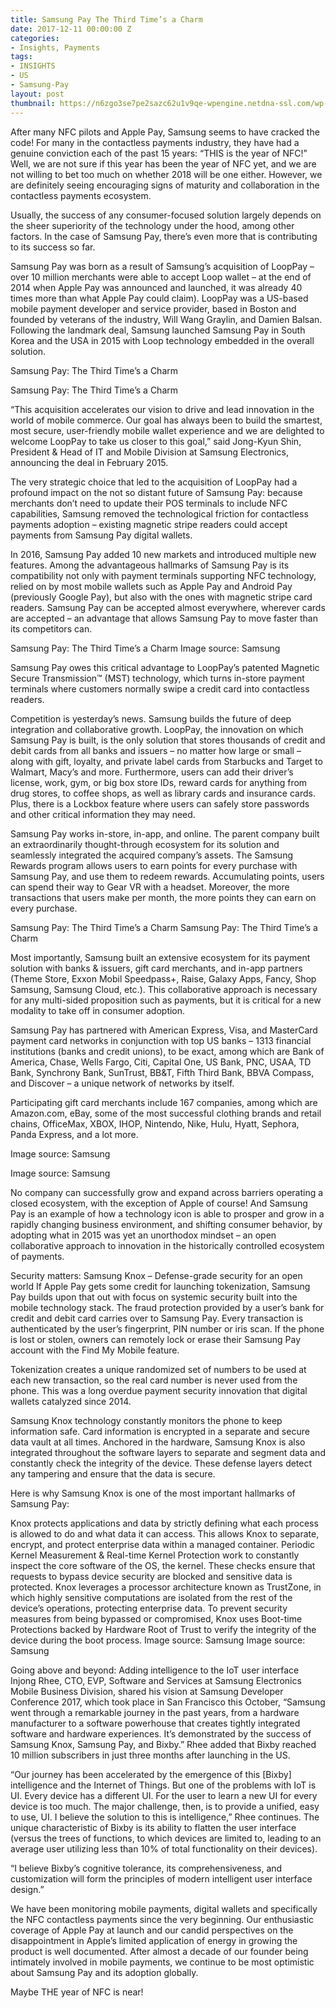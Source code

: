 ```yaml
---
title: Samsung Pay The Third Time’s a Charm
date: 2017-12-11 00:00:00 Z
categories:
- Insights, Payments
tags:
- INSIGHTS
- US
- Samsung-Pay
layout: post
thumbnail: https://n6zgo3se7pe2sazc62u1v9qe-wpengine.netdna-ssl.com/wp-content/uploads/2017/12/SAMpay-400x220.png
---
```


After many NFC pilots and Apple Pay, Samsung seems to have cracked the code!
For many in the contactless payments industry, they have had a genuine conviction each of the past 15 years: “THIS is the year of NFC!” Well, we are not sure if this year has been the year of NFC yet, and we are not willing to bet too much on whether 2018 will be one either. However, we are definitely seeing encouraging signs of maturity and collaboration in the contactless payments ecosystem.<!--more-->

Usually, the success of any consumer-focused solution largely depends on the sheer superiority of the technology under the hood, among other factors. In the case of Samsung Pay, there’s even more that is contributing to its success so far.

Samsung Pay was born as a result of Samsung’s acquisition of LoopPay – over 10 million merchants were able to accept Loop wallet – at the end of 2014 when Apple Pay was announced and launched, it was already 40 times more than what Apple Pay could claim). LoopPay was a US-based mobile payment developer and service provider, based in Boston and founded by veterans of the industry, Will Wang Graylin, and Damien Balsan. Following the landmark deal, Samsung launched Samsung Pay in South Korea and the USA in 2015 with Loop technology embedded in the overall solution.

 

Samsung Pay: The Third Time’s a Charm

Samsung Pay: The Third Time’s a Charm

 

 

“This acquisition accelerates our vision to drive and lead innovation in the world of mobile commerce. Our goal has always been to build the smartest, most secure, user-friendly mobile wallet experience and we are delighted to welcome LoopPay to take us closer to this goal,” said Jong-Kyun Shin, President & Head of IT and Mobile Division at Samsung Electronics, announcing the deal in February 2015.

The very strategic choice that led to the acquisition of LoopPay had a profound impact on the not so distant future of Samsung Pay: because merchants don’t need to update their POS terminals to include NFC capabilities, Samsung removed the technological friction for contactless payments adoption – existing magnetic stripe readers could accept payments from Samsung Pay digital wallets.

In 2016, Samsung Pay added 10 new markets and introduced multiple new features. Among the advantageous hallmarks of Samsung Pay is its compatibility not only with payment terminals supporting NFC technology, relied on by most mobile wallets such as Apple Pay and Android Pay (previously Google Pay), but also with the ones with magnetic stripe card readers. Samsung Pay can be accepted almost everywhere, wherever cards are accepted – an advantage that allows Samsung Pay to move faster than its competitors can.

Samsung Pay: The Third Time’s a Charm
Image source: Samsung

Samsung Pay owes this critical advantage to LoopPay’s patented Magnetic Secure Transmission™ (MST) technology, which turns in-store payment terminals where customers normally swipe a credit card into contactless readers.

Competition is yesterday’s news. Samsung builds the future of deep integration and collaborative growth.
LoopPay, the innovation on which Samsung Pay is built, is the only solution that stores thousands of credit and debit cards from all banks and issuers – no matter how large or small – along with gift, loyalty, and private label cards from Starbucks and Target to Walmart, Macy’s and more. Furthermore, users can add their driver’s license, work, gym, or big box store IDs, reward cards for anything from drug stores, to coffee shops, as well as library cards and insurance cards. Plus, there is a Lockbox feature where users can safely store passwords and other critical information they may need.

Samsung Pay works in-store, in-app, and online. The parent company built an extraordinarily thought-through ecosystem for its solution and seamlessly integrated the acquired company’s assets. The Samsung Rewards program allows users to earn points for every purchase with Samsung Pay, and use them to redeem rewards. Accumulating points, users can spend their way to Gear VR with a headset. Moreover, the more transactions that users make per month, the more points they can earn on every purchase.

Samsung Pay: The Third Time’s a Charm
Samsung Pay: The Third Time’s a Charm

Most importantly, Samsung built an extensive ecosystem for its payment solution with banks & issuers, gift card merchants, and in-app partners (Theme Store, Exxon Mobil Speedpass+, Raise, Galaxy Apps, Fancy, Shop Samsung, Samsung Cloud, etc.). This collaborative approach is necessary for any multi-sided proposition such as payments, but it is critical for a new modality to take off in consumer adoption.

Samsung Pay has partnered with American Express, Visa, and MasterCard payment card networks in conjunction with top US banks – 1313 financial institutions (banks and credit unions), to be exact, among which are Bank of America, Chase, Wells Fargo, Citi, Capital One, US Bank, PNC, USAA, TD Bank, Synchrony Bank, SunTrust, BB&T, Fifth Third Bank, BBVA Compass, and Discover – a unique network of networks by itself.  

Participating gift card merchants include 167 companies, among which are Amazon.com, eBay, some of the most successful clothing brands and retail chains, OfficeMax, XBOX, IHOP, Nintendo, Nike, Hulu, Hyatt, Sephora, Panda Express, and a lot more.

Image source: Samsung

Image source: Samsung

No company can successfully grow and expand across barriers operating a closed ecosystem, with the exception of Apple of course! And Samsung Pay is an example of how a technology icon is able to prosper and grow in a rapidly changing business environment, and shifting consumer behavior, by adopting what in 2015 was yet an unorthodox mindset – an open collaborative approach to innovation in the historically controlled ecosystem of payments.

Security matters: Samsung Knox – Defense-grade security for an open world
If Apple Pay gets some credit for launching tokenization, Samsung Pay builds upon that out with focus on systemic security built into the mobile technology stack. The fraud protection provided by a user’s bank for credit and debit card carries over to Samsung Pay. Every transaction is authenticated by the user’s fingerprint, PIN number or iris scan. If the phone is lost or stolen, owners can remotely lock or erase their Samsung Pay account with the Find My Mobile feature.

Tokenization creates a unique randomized set of numbers to be used at each new transaction, so the real card number is never used from the phone. This was a long overdue payment security innovation that digital wallets catalyzed since 2014.

Samsung Knox technology constantly monitors the phone to keep information safe. Card information is encrypted in a separate and secure data vault at all times. Anchored in the hardware, Samsung Knox is also integrated throughout the software layers to separate and segment data and constantly check the integrity of the device. These defense layers detect any tampering and ensure that the data is secure.

Here is why Samsung Knox is one of the most important hallmarks of Samsung Pay:

Knox protects applications and data by strictly defining what each process is allowed to do and what data it can access. This allows Knox to separate, encrypt, and protect enterprise data within a managed container.
Periodic Kernel Measurement & Real-time Kernel Protection work to constantly inspect the core software of the OS, the kernel. These checks ensure that requests to bypass device security are blocked and sensitive data is protected.
Knox leverages a processor architecture known as TrustZone, in which highly sensitive computations are isolated from the rest of the device’s operations, protecting enterprise data.
To prevent security measures from being bypassed or compromised, Knox uses Boot-time Protections backed by Hardware Root of Trust to verify the integrity of the device during the boot process.
Image source: Samsung
Image source: Samsung

Going above and beyond: Adding intelligence to the IoT user interface
Injong Rhee, CTO, EVP, Software and Services at Samsung Electronics Mobile Business Division, shared his vision at Samsung Developer Conference 2017, which took place in San Francisco this October, “Samsung went through a remarkable journey in the past years, from a hardware manufacturer to a software powerhouse that creates tightly integrated software and hardware experiences. It’s demonstrated by the success of Samsung Knox, Samsung Pay, and Bixby.” Rhee added that Bixby reached 10 million subscribers in just three months after launching in the US.

“Our journey has been accelerated by the emergence of this [Bixby] intelligence and the Internet of Things. But one of the problems with IoT is UI. Every device has a different UI. For the user to learn a new UI for every device is too much. The major challenge, then, is to provide a unified, easy to use, UI. I believe the solution to this is intelligence,” Rhee continues. The unique characteristic of Bixby is its ability to flatten the user interface (versus the trees of functions, to which devices are limited to, leading to an average user utilizing less than 10% of total functionality on their devices).

“I believe Bixby’s cognitive tolerance, its comprehensiveness, and customization will form the principles of modern intelligent user interface design.”

We have been monitoring mobile payments, digital wallets and specifically the NFC contactless payments since the very beginning. Our enthusiastic coverage of Apple Pay at launch and our candid perspectives on the disappointment in Apple’s limited application of energy in growing the product is well documented. After almost a decade of our founder being intimately involved in mobile payments, we continue to be most optimistic about Samsung Pay and its adoption globally.

Maybe THE year of NFC is near!